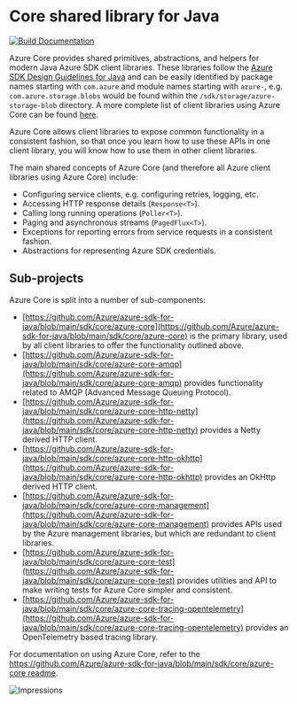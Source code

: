 # Core shared library for Java

[![Build Documentation](https://img.shields.io/badge/documentation-published-blue.svg)](https://azure.github.io/azure-sdk-for-java)

Azure Core provides shared primitives, abstractions, and helpers for modern Java Azure SDK client libraries. These libraries follow the [Azure SDK Design Guidelines for Java](https://azure.github.io/azure-sdk/java_introduction.html) and can be easily identified by package names starting with `com.azure` and module names starting with `azure-`, e.g. `com.azure.storage.blobs` would be found within the `/sdk/storage/azure-storage-blob` directory. A more complete list of client libraries using Azure Core can be found [here](https://azure.github.io/azure-sdk/releases/latest/#java-packages).

Azure Core allows client libraries to expose common functionality in a consistent fashion, so that once you learn how to use these APIs in one client library, you will know how to use them in other client libraries.

The main shared concepts of Azure Core (and therefore all Azure client libraries using Azure Core) include:

- Configuring service clients, e.g. configuring retries, logging, etc.
- Accessing HTTP response details (`Response<T>`).
- Calling long running operations (`Poller<T>`).
- Paging and asynchronous streams (`PagedFlux<T>`).
- Exceptions for reporting errors from service requests in a consistent fashion.
- Abstractions for representing Azure SDK credentials.

## Sub-projects

Azure Core is split into a number of sub-components:

- [https://github.com/Azure/azure-sdk-for-java/blob/main/sdk/core/azure-core](https://github.com/Azure/azure-sdk-for-java/blob/main/sdk/core/azure-core) is the primary library, used by all client libraries to offer the functionality outlined above.
- [https://github.com/Azure/azure-sdk-for-java/blob/main/sdk/core/azure-core-amqp](https://github.com/Azure/azure-sdk-for-java/blob/main/sdk/core/azure-core-amqp) provides functionality related to AMQP (Advanced Message Queuing Protocol).
- [https://github.com/Azure/azure-sdk-for-java/blob/main/sdk/core/azure-core-http-netty](https://github.com/Azure/azure-sdk-for-java/blob/main/sdk/core/azure-core-http-netty) provides a Netty derived HTTP client.
- [https://github.com/Azure/azure-sdk-for-java/blob/main/sdk/core/azure-core-http-okhttp](https://github.com/Azure/azure-sdk-for-java/blob/main/sdk/core/azure-core-http-okhttp) provides an OkHttp derived HTTP client.
- [https://github.com/Azure/azure-sdk-for-java/blob/main/sdk/core/azure-core-management](https://github.com/Azure/azure-sdk-for-java/blob/main/sdk/core/azure-core-management) provides APIs used by the Azure management libraries, but which are redundant to client libraries.
- [https://github.com/Azure/azure-sdk-for-java/blob/main/sdk/core/azure-core-test](https://github.com/Azure/azure-sdk-for-java/blob/main/sdk/core/azure-core-test) provides utilities and API to make writing tests for Azure Core simpler and consistent.
- [https://github.com/Azure/azure-sdk-for-java/blob/main/sdk/core/azure-core-tracing-opentelemetry](https://github.com/Azure/azure-sdk-for-java/blob/main/sdk/core/azure-core-tracing-opentelemetry) provides an OpenTelemetry based tracing library.

For documentation on using Azure Core, refer to the [https://github.com/Azure/azure-sdk-for-java/blob/main/sdk/core/azure-core readme](https://github.com/Azure/azure-sdk-for-java/blob/main/sdk/core/azure-core).

![Impressions](https://azure-sdk-impressions.azurewebsites.net/api/impressions/azure-sdk-for-java%2Fsdk%2Fcore%2FREADME.png)
